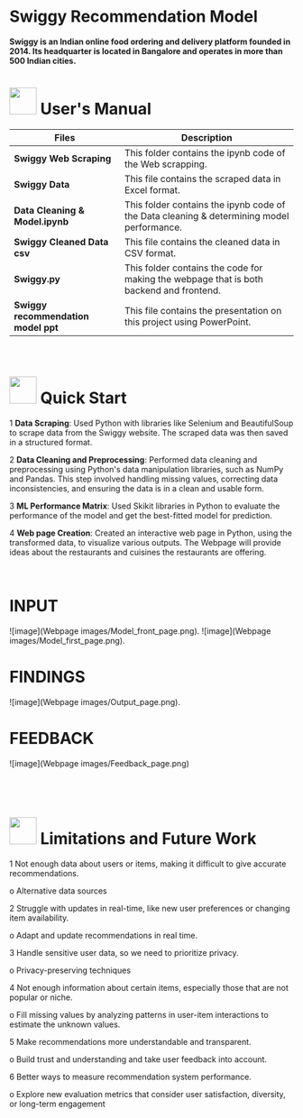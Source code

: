 # Swiggy Recommendation Model
**Swiggy is an Indian online food ordering and delivery platform founded in 2014. Its headquarter is located in Bangalore and operates in more than 500 Indian cities.**


# <img src="https://user-images.githubusercontent.com/106439762/181935629-b3c47bd3-77fb-4431-a11c-ff8ba0942b63.gif" width="48" height="48"> **User's Manual**

| Files| Description |
| -------------   | ------------- |
| **Swiggy Web Scraping**  | This folder contains the ipynb code of the Web scrapping.  |
| **Swiggy Data** | This file contains the  scraped data in Excel format. |
| **Data Cleaning & Model.ipynb**  | This folder contains the ipynb code of the Data cleaning & determining model performance.  |
| **Swiggy Cleaned Data csv**  | This file contains the  cleaned data in CSV format. |
| **Swiggy.py**  | This folder contains the code for making the webpage that is both backend and frontend.  |
| **Swiggy recommendation model ppt**  | This file contains the presentation on this project using PowerPoint.  |

<br>

# <img src="https://user-images.githubusercontent.com/106439762/181937125-2a4b22a3-f8a9-4226-bbd3-df972f9dbbc4.gif" width="48" height="48" > Quick Start

1 **Data Scraping**: Used Python with libraries like Selenium and BeautifulSoup to scrape data from the Swiggy website. The scraped data was then saved in a structured format.

2 **Data Cleaning and Preprocessing**: Performed data cleaning and preprocessing using Python's data manipulation libraries, such as NumPy and Pandas. This step involved handling missing values, correcting data inconsistencies, and ensuring the data is in a clean and usable form.

3 **ML Performance Matrix**: Used Skikit libraries in Python to evaluate the performance of the model and get the best-fitted model for prediction.

4 **Web page Creation**: Created an interactive web page in Python, using the transformed data, to visualize various outputs. The Webpage will provide ideas about the restaurants and cuisines the restaurants are offering.
    
<br>

# INPUT

![image](Webpage images/Model_front_page.png).
![image](Webpage images/Model_first_page.png).


# FINDINGS

![image](Webpage images/Output_page.png).

# FEEDBACK

![image](Webpage images/Feedback_page.png)



<br>
<br>


 #  <img src=https://user-images.githubusercontent.com/106439762/178803205-47a08ce7-2187-4f96-b301-a2b68690619a.gif width="48" height="48" > Limitations and Future Work
   
1 Not enough data about users or items, making it difficult to give accurate recommendations.

   o Alternative data sources 


2 Struggle with updates in real-time, like new user preferences or changing item availability.

   o Adapt and update recommendations in real time.


3 Handle sensitive user data, so we need to prioritize privacy.

   o Privacy-preserving techniques


4 Not enough information about certain items, especially those that are not popular or niche. 

   o Fill missing values by analyzing patterns in user-item interactions to estimate the unknown values.


5 Make recommendations more understandable and transparent.

   o Build trust and understanding and take user feedback into account.


6 Better ways to measure recommendation system performance.

   o Explore new evaluation metrics that consider user satisfaction, diversity, or long-term engagement

